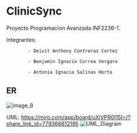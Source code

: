 # ClinicSync
 Proyecto Programacion Avanzada INF2236-1.

 
 Integrantes:
           
            - Deivit Anthony Contreras Cortez
            
            - Benjamin Ignacio Correa Vergara
            
            - Antonia Ignacia Salinas Horta
            
## ER
![image_8](https://github.com/antoniaSHorta/ClinicSync/assets/142348629/74c5a69b-5834-4d67-8b79-fb9745aa8ff4)

UML: https://miro.com/app/board/uXjVPR0I15I=/?share_link_id=779366812195 
![UML_Diagram](https://github.com/antoniaSHorta/ClinicSync/assets/142348629/1540e9c3-e03e-4460-ba34-9a4ab6221e2a)
